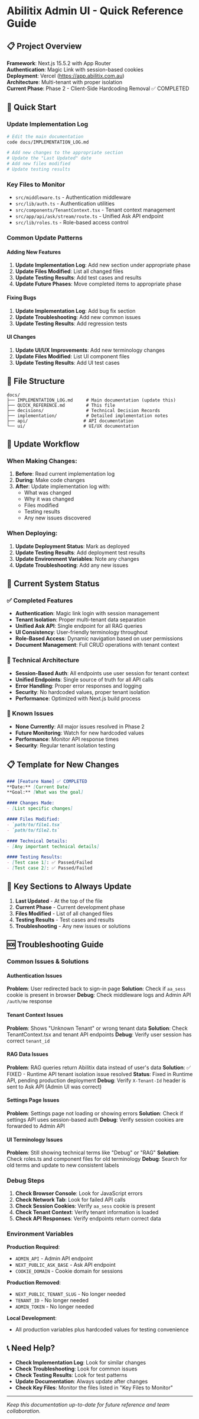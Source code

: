 # Abilitix Admin UI - Quick Reference Guide

## 📋 Project Overview
**Framework**: Next.js 15.5.2 with App Router  
**Authentication**: Magic Link with session-based cookies  
**Deployment**: Vercel (https://app.abilitix.com.au)  
**Architecture**: Multi-tenant with proper isolation  
**Current Phase**: Phase 2 - Client-Side Hardcoding Removal ✅ COMPLETED

## 🚀 Quick Start

### Update Implementation Log
```bash
# Edit the main documentation
code docs/IMPLEMENTATION_LOG.md

# Add new changes to the appropriate section
# Update the "Last Updated" date
# Add new files modified
# Update testing results
```

### Key Files to Monitor
- `src/middleware.ts` - Authentication middleware
- `src/lib/auth.ts` - Authentication utilities
- `src/components/TenantContext.tsx` - Tenant context management
- `src/app/api/ask/stream/route.ts` - Unified Ask API endpoint
- `src/lib/roles.ts` - Role-based access control

### Common Update Patterns

#### Adding New Features
1. **Update Implementation Log**: Add new section under appropriate phase
2. **Update Files Modified**: List all changed files
3. **Update Testing Results**: Add test cases and results
4. **Update Future Phases**: Move completed items to appropriate phase

#### Fixing Bugs
1. **Update Implementation Log**: Add bug fix section
2. **Update Troubleshooting**: Add new common issues
3. **Update Testing Results**: Add regression tests

#### UI Changes
1. **Update UI/UX Improvements**: Add new terminology changes
2. **Update Files Modified**: List UI component files
3. **Update Testing Results**: Add UI test cases

## 📁 File Structure

```
docs/
├── IMPLEMENTATION_LOG.md     # Main documentation (update this)
├── QUICK_REFERENCE.md        # This file
├── decisions/                # Technical Decision Records
├── implementation/           # Detailed implementation notes
├── api/                     # API documentation
└── ui/                      # UI/UX documentation
```

## 🔄 Update Workflow

### When Making Changes:
1. **Before**: Read current implementation log
2. **During**: Make code changes
3. **After**: Update implementation log with:
   - What was changed
   - Why it was changed
   - Files modified
   - Testing results
   - Any new issues discovered

### When Deploying:
1. **Update Deployment Status**: Mark as deployed
2. **Update Testing Results**: Add deployment test results
3. **Update Environment Variables**: Note any changes
4. **Update Troubleshooting**: Add any new issues

## 🎯 Current System Status

### ✅ Completed Features
- **Authentication**: Magic link login with session management
- **Tenant Isolation**: Proper multi-tenant data separation
- **Unified Ask API**: Single endpoint for all RAG queries
- **UI Consistency**: User-friendly terminology throughout
- **Role-Based Access**: Dynamic navigation based on user permissions
- **Document Management**: Full CRUD operations with tenant context

### 🔧 Technical Architecture
- **Session-Based Auth**: All endpoints use user session for tenant context
- **Unified Endpoints**: Single source of truth for all API calls
- **Error Handling**: Proper error responses and logging
- **Security**: No hardcoded values, proper tenant isolation
- **Performance**: Optimized with Next.js build process

### 🚨 Known Issues
- **None Currently**: All major issues resolved in Phase 2
- **Future Monitoring**: Watch for new hardcoded values
- **Performance**: Monitor API response times
- **Security**: Regular tenant isolation testing

## 📋 Template for New Changes

```markdown
### [Feature Name] ✅ COMPLETED
**Date:** [Current Date]
**Goal:** [What was the goal]

#### Changes Made:
- [List specific changes]

#### Files Modified:
- `path/to/file1.tsx`
- `path/to/file2.ts`

#### Technical Details:
- [Any important technical details]

#### Testing Results:
- [Test case 1]: ✅ Passed/Failed
- [Test case 2]: ✅ Passed/Failed
```

## 🎯 Key Sections to Always Update

1. **Last Updated** - At the top of the file
2. **Current Phase** - Current development phase
3. **Files Modified** - List of all changed files
4. **Testing Results** - Test cases and results
5. **Troubleshooting** - Any new issues or solutions

## 🆘 Troubleshooting Guide

### Common Issues & Solutions

#### Authentication Issues
**Problem**: User redirected back to sign-in page
**Solution**: Check if `aa_sess` cookie is present in browser
**Debug**: Check middleware logs and Admin API `/auth/me` response

#### Tenant Context Issues
**Problem**: Shows "Unknown Tenant" or wrong tenant data
**Solution**: Check TenantContext.tsx and tenant API endpoints
**Debug**: Verify user session has correct `tenant_id`

#### RAG Data Issues
**Problem**: RAG queries return Abilitix data instead of user's data
**Solution**: ✅ FIXED - Runtime API tenant isolation issue resolved
**Status**: Fixed in Runtime API, pending production deployment
**Debug**: Verify `X-Tenant-Id` header is sent to Ask API (Admin UI was correct)

#### Settings Page Issues
**Problem**: Settings page not loading or showing errors
**Solution**: Check if settings API uses session-based auth
**Debug**: Verify session cookies are forwarded to Admin API

#### UI Terminology Issues
**Problem**: Still showing technical terms like "Debug" or "RAG"
**Solution**: Check roles.ts and component files for old terminology
**Debug**: Search for old terms and update to new consistent labels

### Debug Steps
1. **Check Browser Console**: Look for JavaScript errors
2. **Check Network Tab**: Look for failed API calls
3. **Check Session Cookies**: Verify `aa_sess` cookie is present
4. **Check Tenant Context**: Verify tenant information is loaded
5. **Check API Responses**: Verify endpoints return correct data

### Environment Variables
**Production Required**:
- `ADMIN_API` - Admin API endpoint
- `NEXT_PUBLIC_ASK_BASE` - Ask API endpoint
- `COOKIE_DOMAIN` - Cookie domain for sessions

**Production Removed**:
- `NEXT_PUBLIC_TENANT_SLUG` - No longer needed
- `TENANT_ID` - No longer needed
- `ADMIN_TOKEN` - No longer needed

**Local Development**:
- All production variables plus hardcoded values for testing convenience

## 📞 Need Help?

- **Check Implementation Log**: Look for similar changes
- **Check Troubleshooting**: Look for common issues
- **Check Testing Results**: Look for test patterns
- **Update Documentation**: Always update after changes
- **Check Key Files**: Monitor the files listed in "Key Files to Monitor"

---

*Keep this documentation up-to-date for future reference and team collaboration.*
